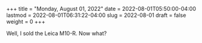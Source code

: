 +++
title = "Monday, August 01, 2022"
date = 2022-08-01T05:50:00-04:00
lastmod = 2022-08-01T06:31:22-04:00
slug = 2022-08-01
draft = false
weight = 0
+++

Well, I sold the Leica M10-R. Now what?

[//]: # "Exported with love from a post written in Org mode"
[//]: # "- https://github.com/kaushalmodi/ox-hugo"
